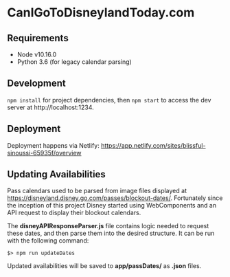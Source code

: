 # CanIGoToDisneylandToday.com

## Requirements

- Node v10.16.0
- Python 3.6 (for legacy calendar parsing)

## Development

`npm install` for project dependencies, then `npm start` to access the dev server at http://localhost:1234.

## Deployment

Deployment happens via Netlify: https://app.netlify.com/sites/blissful-sinoussi-65935f/overview

## Updating Availabilities

Pass calendars used to be parsed from image files displayed at https://disneyland.disney.go.com/passes/blockout-dates/. Fortunately since the inception of this project Disney started using WebComponents and an API request to display their blockout calendars.

The **disneyAPIResponseParser.js** file contains logic needed to request these dates, and then parse them into the desired structure. It can be run with the following command:

```
$> npm run updateDates
```

Updated availabilities will be saved to **app/passDates/** as **.json** files.
